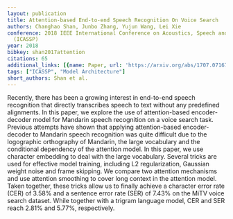 ```yaml
---
layout: publication
title: Attention-based End-to-end Speech Recognition On Voice Search
authors: Changhao Shan, Junbo Zhang, Yujun Wang, Lei Xie
conference: 2018 IEEE International Conference on Acoustics, Speech and Signal Processing
  (ICASSP)
year: 2018
bibkey: shan2017attention
citations: 65
additional_links: [{name: Paper, url: 'https://arxiv.org/abs/1707.07167'}]
tags: ["ICASSP", "Model Architecture"]
short_authors: Shan et al.
---
```

Recently, there has been a growing interest in end-to-end speech recognition
that directly transcribes speech to text without any predefined alignments. In
this paper, we explore the use of attention-based encoder-decoder model for
Mandarin speech recognition on a voice search task. Previous attempts have
shown that applying attention-based encoder-decoder to Mandarin speech
recognition was quite difficult due to the logographic orthography of Mandarin,
the large vocabulary and the conditional dependency of the attention model. In
this paper, we use character embedding to deal with the large vocabulary.
Several tricks are used for effective model training, including L2
regularization, Gaussian weight noise and frame skipping. We compare two
attention mechanisms and use attention smoothing to cover long context in the
attention model. Taken together, these tricks allow us to finally achieve a
character error rate (CER) of 3.58% and a sentence error rate (SER) of 7.43% on
the MiTV voice search dataset. While together with a trigram language model,
CER and SER reach 2.81% and 5.77%, respectively.
